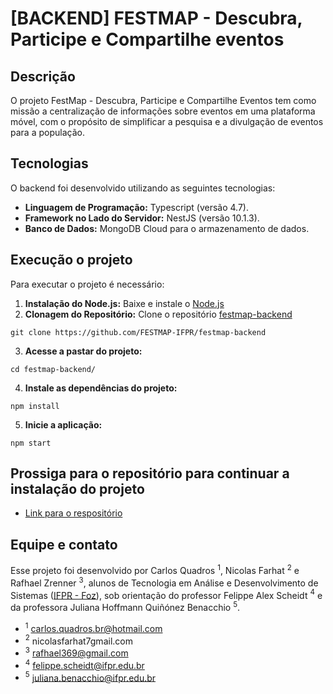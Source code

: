 # [BACKEND] FESTMAP - Descubra, Participe e Compartilhe eventos

## Descrição

O projeto FestMap - Descubra, Participe e Compartilhe Eventos tem como missão a centralização de informações sobre eventos em uma plataforma móvel, com o propósito de simplificar a pesquisa e a divulgação de eventos para a população. 

## Tecnologias

O backend foi desenvolvido utilizando as seguintes tecnologias:
- **Linguagem de Programação:** Typescript (versão 4.7).
- **Framework no Lado do Servidor:** NestJS (versão 10.1.3).
- **Banco de Dados:** MongoDB Cloud para o armazenamento de dados.

## Execução o projeto

Para executar o projeto é necessário:
1. **Instalação do Node.js:** Baixe e instale o [Node.js](https://nodejs.org/en)
2. **Clonagem do Repositório:** Clone o repositório [festmap-backend](https://github.com/FESTMAP-IFPR/festmap-backend)
```
git clone https://github.com/FESTMAP-IFPR/festmap-backend
```
3. **Acesse a pastar do projeto:**
```
cd festmap-backend/
```
4. **Instale as dependências do projeto:**
```
npm install
```
5. **Inicie a aplicação:**
```
npm start
```
## Prossiga para o repositório para continuar a instalação do projeto
- [Link para o respositório](https://github.com/FESTMAP-IFPR/festmap-expo-mobile)


## Equipe e contato

Esse projeto foi desenvolvido por Carlos Quadros $^1$, Nicolas Farhat $^2$ e Rafhael Zrenner $^3$, alunos de Tecnologia em Análise e Desenvolvimento de Sistemas ([IFPR - Foz](https://ifpr.edu.br/foz-do-iguacu/superior/tecnologia-em-analise-e-desenvolvimento-de-sistemas-superior/)), sob orientação do professor Felippe Alex Scheidt $^4$ e da professora Juliana Hoffmann Quiñónez Benacchio $^5$.

- $^1$ carlos.quadros.br@hotmail.com
- $^2$ nicolasfarhat7gmail.com
- $^3$ rafhael369@gmail.com
- $^4$ felippe.scheidt@ifpr.edu.br
- $^5$ juliana.benacchio@ifpr.edu.br
